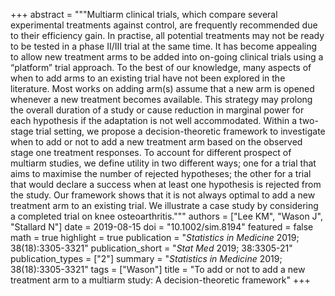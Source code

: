 +++
abstract = """Multiarm clinical trials, which compare several experimental treatments against control, are frequently recommended due to their efficiency gain. In practise, all potential treatments may not be ready to be tested in a phase II/III trial at the same time. It has become appealing to allow new treatment arms to be added into on-going clinical trials using a “platform” trial approach. To the best of our knowledge, many aspects of when to add arms to an existing trial have not been explored in the literature. Most works on adding arm(s) assume that a new arm is opened whenever a new treatment becomes available. This strategy may prolong the overall duration of a study or cause reduction in marginal power for each hypothesis if the adaptation is not well accommodated. Within a two-stage trial setting, we propose a decision-theoretic framework to investigate when to add or not to add a new treatment arm based on the observed stage one treatment responses. To account for different prospect of multiarm studies, we define utility in two different ways; one for a trial that aims to maximise the number of rejected hypotheses; the other for a trial that would declare a success when at least one hypothesis is rejected from the study. Our framework shows that it is not always optimal to add a new treatment arm to an existing trial. We illustrate a case study by considering a completed trial on knee osteoarthritis."""
authors = ["Lee KM", "Wason J", "Stallard N"]
date = 2019-08-15
doi = "10.1002/sim.8194"
featured = false
math = true
highlight = true
publication = "*Statistics in Medicine* 2019; 38(18):3305-3321"
publication_short = "*Stat Med* 2019; 38:3305-21"
publication_types = ["2"]
summary = "*Statistics in Medicine* 2019; 38(18):3305-3321"
tags = ["Wason"]
title = "To add or not to add a new treatment arm to a multiarm study: A decision-theoretic framework"
+++
